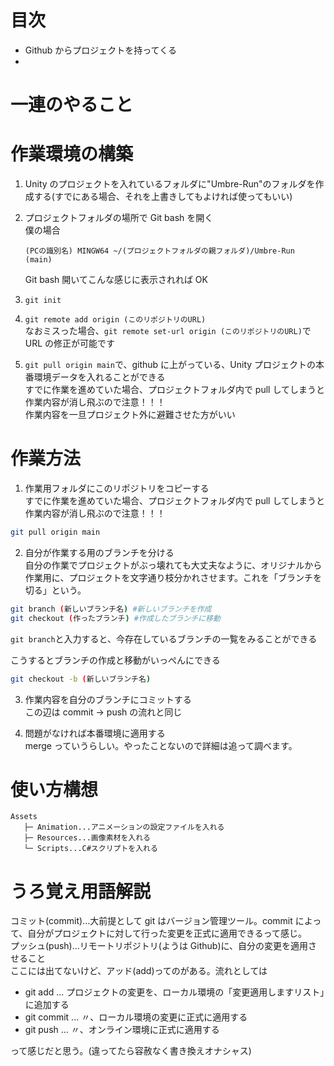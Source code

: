 # 目次

- Github からプロジェクトを持ってくる
-

# 一連のやること

# 作業環境の構築

1. Unity のプロジェクトを入れているフォルダに"Umbre-Run"のフォルダを作成する(すでにある場合、それを上書きしてもよければ使ってもいい)
2. プロジェクトフォルダの場所で Git bash を開く\
   僕の場合

   ```
   (PCの識別名) MINGW64 ~/(プロジェクトフォルダの親フォルダ)/Umbre-Run (main)
   ```

   Git bash 開いてこんな感じに表示されれば OK
3. `git init`
4. `git remote add origin (このリポジトリのURL)`\
   なおミスった場合、`git remote set-url origin (このリポジトリのURL)`で URL の修正が可能です
5. `git pull origin main`で、github に上がっている、Unity プロジェクトの本番環境データを入れることができる\
   すでに作業を進めていた場合、プロジェクトフォルダ内で pull してしまうと作業内容が消し飛ぶので注意！！！\
   作業内容を一旦プロジェクト外に避難させた方がいい

# 作業方法

1. 作業用フォルダにこのリポジトリをコピーする\
   すでに作業を進めていた場合、プロジェクトフォルダ内で pull してしまうと作業内容が消し飛ぶので注意！！！

```bash
git pull origin main
```

2. 自分が作業する用のブランチを分ける\
   自分の作業でプロジェクトがぶっ壊れても大丈夫なように、オリジナルから作業用に、プロジェクトを文字通り枝分かれさせます。これを「ブランチを切る」という。

```bash
git branch (新しいブランチ名) #新しいブランチを作成
git checkout (作ったブランチ) #作成したブランチに移動
```

`git branch`と入力すると、今存在しているブランチの一覧をみることができる

こうするとブランチの作成と移動がいっぺんにできる

```bash
git checkout -b (新しいブランチ名)
```

3. 作業内容を自分のブランチにコミットする\
   この辺は commit -> push の流れと同じ

4. 問題がなければ本番環境に適用する\
   merge っていうらしい。やったことないので詳細は追って調べます。

# 使い方構想

```
Assets
   ├─ Animation...アニメーションの設定ファイルを入れる
   ├─ Resources...画像素材を入れる
   └─ Scripts...C#スクリプトを入れる
```

# うろ覚え用語解説

コミット(commit)...大前提として git はバージョン管理ツール。commit によって、自分がプロジェクトに対して行った変更を正式に適用できるって感じ。\
プッシュ(push)...リモートリポジトリ(ようは Github)に、自分の変更を適用させること\
ここには出てないけど、アッド(add)ってのがある。流れとしては

- git add ... プロジェクトの変更を、ローカル環境の「変更適用しますリスト」に追加する
- git commit ... 〃、ローカル環境の変更に正式に適用する
- git push ... 〃、オンライン環境に正式に適用する

って感じだと思う。(違ってたら容赦なく書き換えオナシャス)
